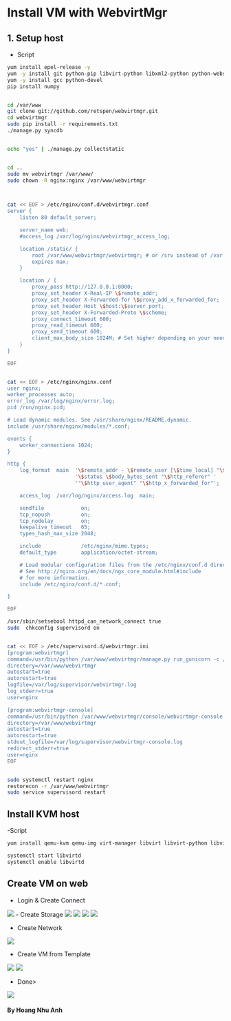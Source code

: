 

# Install VM with WebvirtMgr

## 1. Setup host
- Script 
```sh
yum install epel-release -y
yum -y install git python-pip libvirt-python libxml2-python python-websockify supervisor nginx
yum -y install gcc python-devel
pip install numpy


cd /var/www
git clone git://github.com/retspen/webvirtmgr.git
cd webvirtmgr
sudo pip install -r requirements.txt 
./manage.py syncdb


echo "yes" | ./manage.py collectstatic


cd ..
sudo mv webvirtmgr /var/www/
sudo chown -R nginx:nginx /var/www/webvirtmgr



cat << EOF > /etc/nginx/conf.d/webvirtmgr.conf
server {
    listen 80 default_server;

    server_name web;
    #access_log /var/log/nginx/webvirtmgr_access_log; 

    location /static/ {
        root /var/www/webvirtmgr/webvirtmgr; # or /srv instead of /var
        expires max;
    }

    location / {
        proxy_pass http://127.0.0.1:8000;
        proxy_set_header X-Real-IP \$remote_addr;
        proxy_set_header X-Forwarded-for \$proxy_add_x_forwarded_for;
        proxy_set_header Host \$host:\$server_port;
        proxy_set_header X-Forwarded-Proto \$scheme;
        proxy_connect_timeout 600;
        proxy_read_timeout 600;
        proxy_send_timeout 600;
        client_max_body_size 1024M; # Set higher depending on your needs 
    }
}

EOF


cat << EOF > /etc/nginx/nginx.conf
user nginx;
worker_processes auto;
error_log /var/log/nginx/error.log;
pid /run/nginx.pid;

# Load dynamic modules. See /usr/share/nginx/README.dynamic.
include /usr/share/nginx/modules/*.conf;

events {
    worker_connections 1024;
}

http {
    log_format  main  '\$remote_addr - \$remote_user [\$time_local] "\$request" '
                      '\$status \$body_bytes_sent "\$http_referer" '
                      '"\$http_user_agent" "\$http_x_forwarded_for"';

    access_log  /var/log/nginx/access.log  main;

    sendfile            on;
    tcp_nopush          on;
    tcp_nodelay         on;
    keepalive_timeout   65;
    types_hash_max_size 2048;

    include             /etc/nginx/mime.types;
    default_type        application/octet-stream;

    # Load modular configuration files from the /etc/nginx/conf.d directory.
    # See http://nginx.org/en/docs/ngx_core_module.html#include
    # for more information.
    include /etc/nginx/conf.d/*.conf;

}

EOF

/usr/sbin/setsebool httpd_can_network_connect true 
sudo  chkconfig supervisord on


cat << EOF > /etc/supervisord.d/webvirtmgr.ini
[program:webvirtmgr]
command=/usr/bin/python /var/www/webvirtmgr/manage.py run_gunicorn -c /var/www/webvirtmgr/conf/gunicorn.conf.py
directory=/var/www/webvirtmgr
autostart=true
autorestart=true
logfile=/var/log/supervisor/webvirtmgr.log
log_stderr=true
user=nginx

[program:webvirtmgr-console]
command=/usr/bin/python /var/www/webvirtmgr/console/webvirtmgr-console
directory=/var/www/webvirtmgr
autostart=true
autorestart=true
stdout_logfile=/var/log/supervisor/webvirtmgr-console.log
redirect_stderr=true
user=nginx
EOF


sudo systemctl restart nginx
restorecon -r /var/www/webvirtmgr
sudo service supervisord restart

```

## Install KVM host

-Script
```sh
yum install qemu-kvm qemu-img virt-manager libvirt libvirt-python libvirt-client virt-install virt-viewer bridge-utils

systemctl start libvirtd
systemctl enable libvirtd

```
## Create VM on web
- Login & Create Connect
<img src="https://imgur.com/fPy3Rog">
- Create Storage
<img src="https://imgur.com/U5XHDe1">
<img src="https://imgur.com/bR94rPo">
<img src="https://imgur.com/o9jaK3f">
<img src="https://imgur.com/8bA3pDp">


- Create Network
<img src="https://imgur.com/6dRI1eT">

- Create VM from Template
<img src="https://imgur.com/qGwNDYI">
<img src="https://imgur.com/Pyu5Fan">

- Done>
<img src="https://imgur.com/mC1uXfs">


#### By Hoang Nhu Anh
